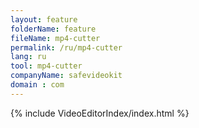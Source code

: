 ```yaml
---
layout: feature
folderName: feature
fileName: mp4-cutter
permalink: /ru/mp4-cutter
lang: ru
tool: mp4-cutter
companyName: safevideokit
domain : com
---
```


{% include VideoEditorIndex/index.html %}

   